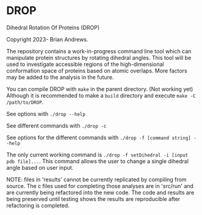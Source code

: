 # DROP
Dihedral Rotation Of Proteins (DROP)

Copyright 2023- Brian Andrews.

The repository contains a work-in-progress command line tool which can manipulate protein structures by rotating dihedral angles. This tool will be used to investigate accessible regions of the high-dimensional conformation space of proteins based on atomic overlaps. More factors may be added to the analysis in the future.

You can compile DROP with ```make``` in the parent directory. (Not working yet) Although it is recommended to make a ```build``` directory and execute ```make -C /path/to/DROP```.

See options with ```./drop --help```

See different commands with ```./drop -c```

See options for the different commands with ```./drop -f [command string] --help```

The only current working command is ```./drop -f setDihedral -i [input pdb file]...```. This command allows the user to change a single dihedral angle based on user input.

NOTE: files in 'results' cannot be currently replicated by compiling from source. The c files used for completing those analyses are in 'src/run' and are currently being refactored into the new code. The code and results are being preserved until testing shows the results are reproducible after refactoring is completed.

